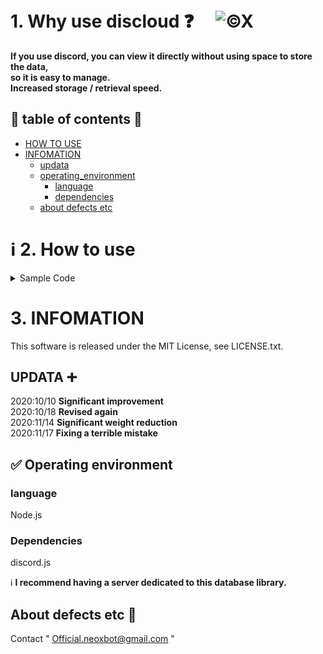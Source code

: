 # 1. Why use discloud  :question:  　![©X](https://user-images.githubusercontent.com/69778181/95009940-99174c00-0660-11eb-85a5-8996fe1fafe6.jpg) 

**If you use discord, you can view it directly without using space to store the data,**   
**so it is easy to manage.**  
**Increased storage / retrieval speed.**

## :scroll: table of contents  :scroll:

 - [HOW TO USE](#sample)
 - [INFOMATION](#infomation)
   - [updata](#updata)
   - [operating_environment](#operating-environment)
     - [language](#language)
     - [dependencies](#dependencies)
   - [about defects etc](#about-defects-etc)

# :information_source: 2. How to use
<details><summary>Sample Code</summary><div>

```js
(async function(){

    const cloud = require('discloud');
    const DB = new cloud;

    /**
     * How to set when DB is generated
     * -It can also be set using DB.setting()
     */
    const DB = new cloud({
        encode:{//encode settings
            use:true,//encode = on
            key:{
                keyA:"(32 alphanumeric characters)",
                keyB:"(16 alphanumeric characters)"
            }
        },
        token:"Your token is here",
        server:"Your Server ID (This server id's server will be a database)"
    });

    /**
     * How to use encode
     */
    DB.encodOn();//Turn on encoding
    DB.setKey("(32 alphanumeric characters)","(16 alphanumeric characters)");//set key

    const client = await DB.create("Your token is here",{
        server:"Your Server ID (This server id's server will be a database)",
        //DB.setServer("ID");//You can also set this way
        name:"DataTable's name"
    },
    {}//The value to be set first when creating db
    );
    client.on('error',err=>{
        console.log(err.message);//throw client's error here
    })
    client.on('ready',async ()=>{//client ready
        console.log('ready...');

        /**
         * Emphasis is placed on efficiency and safety.
         * The method that directly operates the DB is
         * Only set, get and create are available.
         * Other methods to change settings (such as switching encryption)
         * There is.
         */
        await DB.set("text")//set data in database
        .then(async()=>{
            console.log(await DB.get())
            //text
        }); 
        /**
         * Notify when data set is complete
         */
        client.on('set',data=>{
            data = data[0];//main content (data[1] is this process's key)
            console.log(data.processTime);//Time it took to set
            console.log(data.setData);//Seted data
            console.log(data.info);// = DB.info()
        });
        client.on('get',data=>{
            var info = data[0];
            //main content
            var key = data[1];
            //this process's key
        });
        /**
         * Notify once when nothing is written.
         */
        client.once('writeEnd',async ()=>{
            console.log(await DB.get());
        });

        DB.info();
        //You can get Your DB's infomations
    });
})();
```
</div></details>

# 3. INFOMATION
This software is released under the MIT License, see LICENSE.txt.

## UPDATA :heavy_plus_sign:
2020:10/10 **Significant improvement**  
2020:10/18 **Revised again**  
2020:11/14 **Significant weight reduction**  
2020:11/17 **Fixing a terrible mistake**


## :white_check_mark: Operating environment
### language
Node.js
### Dependencies
discord.js    

:information_source: **I recommend having a server dedicated to this database library.**

## About defects etc :email:
Contact
" Official.neoxbot@gmail.com "
